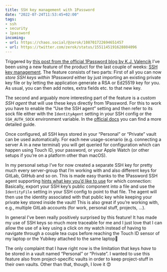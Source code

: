 ```yaml
---
title: SSH key management with 1Password
date: "2022-07-24T11:53:45+02:00"
tags:
- ssh
- security
- 1password
incoming:
- url: https://chaos.social/@zerok/108701722694651457
- url: https://twitter.com/zerok/status/1551145191628804096
---
```


Triggered by [this post from the official 1Password blog by K.J. Valencik](https://blog.1password.com/1password-ssh-changed-how-i-work/) I’ve been using a new feature of the product for the last couple of weeks: [SSH key management](https://developer.1password.com/docs/ssh/get-started). The feature consists of two parts: First of all you can now _store SSH keys within 1Password_ either by just importing an existing private key file or by letting the application generate a RSA or Ed25519 key for you. As usual, you can then add notes, extra fields etc. to that new key.

The second and arguably more interesting part of the feature is a _custom SSH agent_ that will use these keys directly from 1Password. For this to work you have to enable the “Use the SSH agent” setting and then refer to its sock file either with the `IdentityAgent` setting in your SSH config or the `SSH_AUTH_SOCK` environment variable. In the [official docs](https://developer.1password.com/docs/ssh/get-started#step-3-turn-on-the-1password-ssh-agent) you can find a more detailed guide.

Once configured, all SSH keys stored in your “Personal” or “Private” vault can be used automatically. For each new usage-scenario (e.g. connecting a server A in a new terminal) you will get queried for configuration which can happen using Touch ID, your password, or your Apple Watch (or other setups if you’re on a platform other than macOS). 

In my personal setup I’ve for now created a separate SSH key for pretty much every server-group that I’m working with and also different keys for GitLab, GitHub and so on. This is made easy thanks to the 1Password SSH agent supporting [hints what key you’d like to use](https://developer.1password.com/docs/ssh/agent/advanced#match-key-with-host) for which connection: Basically, export your SSH key’s public component into a file and use the `IdentityFile` setting in your SSH config to point to that file. The agent will then use the identity associated with that public key while keeping your private key stored inside the vault! This is also great if you’re working with, e.g., multiple GitLab accounts (for work, personal stuff, projects, …).

In general I’ve been really positively surprised by this feature! It has made my use of SSH keys so much more traceable for me and I just love that I can allow the use of a key using a click on my watch instead of having to navigate through a couple tea cups before reaching the Touch ID sensor of my laptop or the Yubikey attached to the same laptop🤪

The only complaint that I have right now is the limitation that keys *have* to be stored in a vault named “Personal” or “Private”. I wanted to use this feature also from project-specific vaults in order to keep project-stuff in their own vaults. Other than that, though, I love it 😍
